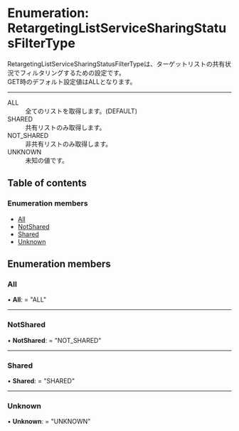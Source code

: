 # Enumeration: RetargetingListServiceSharingStatusFilterType


<div lang=\"ja\">   RetargetingListServiceSharingStatusFilterTypeは、ターゲットリストの共有状況でフィルタリングするための設定です。<br>   GET時のデフォルト設定値はALLとなります。 </div>  <hr> <dl class=term>   <dt class=\"term__item\">ALL</dt>   <dd class=\"term__desc\"><span lang=\"ja\">全てのリストを取得します。(DEFAULT)</span></dd>   <dt class=\"term__item\">SHARED</dt>   <dd class=\"term__desc\"><span lang=\"ja\">共有リストのみ取得します。</span></dd>   <dt class=\"term__item\">NOT_SHARED</dt>   <dd class=\"term__desc\"><span lang=\"ja\">非共有リストのみ取得します。</span></dd>   <dt class=\"term__item\">UNKNOWN</dt>   <dd class=\"term__desc\"><span lang=\"ja\">未知の値です。</span></dd> </dl>

## Table of contents

### Enumeration members

- [All](retargetinglistservicesharingstatusfiltertype.md#all)
- [NotShared](retargetinglistservicesharingstatusfiltertype.md#notshared)
- [Shared](retargetinglistservicesharingstatusfiltertype.md#shared)
- [Unknown](retargetinglistservicesharingstatusfiltertype.md#unknown)

## Enumeration members

### All

• **All**: = "ALL"

___

### NotShared

• **NotShared**: = "NOT\_SHARED"

___

### Shared

• **Shared**: = "SHARED"

___

### Unknown

• **Unknown**: = "UNKNOWN"
